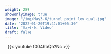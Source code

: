 ```yaml
---
weight: 289
showonlyimage: true
image: "/img/May3-6/tunnel_point_low_qual.jpg"
date: "2022-01-20T19:41:01+05:30"
title: "May4-9: Video"
draft: false
---
```


&nbsp;
{{< youtube f004hbQh2Nc >}}
&nbsp;
